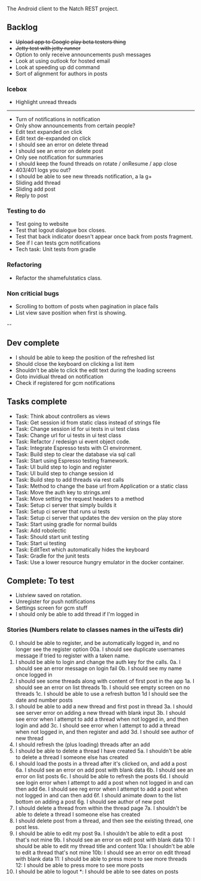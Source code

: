 The Android client to the Natch REST project.

## Backlog  

* ~~Upload app to Google play beta testers thing~~
* ~~Jetty test with jetty runner~~
* Option to only receive announcements push messages
* Look at using outlook for hosted email
* Look at speeding up dd command
* Sort of alignment for authors in posts

### Icebox

* Highlight unread threads
---
* Turn of notifications in notification
* Only show announcements from certain people?
* Edit text expanded on click
* Edit text de-expanded on click
* I should see an error on delete thread 
* I should see an error on delete post 
* Only see notification for summaries
* I should keep the found threads on rotate / onResume / app close
* 403/401 logs you out?
* I should be able to see new threads notification, a la g+ 
* Sliding add thread 
* Sliding add post
* Reply to post

### Testing to do

* Test going to website
* Test that logout dialogue box closes.
* Test that back indicator doesn't appear once back from posts fragment.
* See if I can tests gcm notifications
* Tech task: Unit tests from gradle

### Refactoring

* Refactor the shamefulstatics class.

### Non criticial bugs

* Scrolling to bottom of posts when pagination in place fails
* List view save position when first is showing.

--

## Dev complete

* I should be able to keep the position of the refreshed list
* Should close the keyboard on clicking a list item
* Shouldn't be able to click the edit text during the loading screens
* Goto invidiual thread on notification
* Check if registered for gcm notifications

## Tasks complete

* Task: Think about controllers as views
* Task: Get session id from static class instead of strings file
* Task: Change session id for ui tests in ui test class
* Task: Change url for ui tests in ui test class
* Task: Refactor / redesign ui event object code.
* Task: Integrate Espresso tests with CI environment.
* Task: Build step to clear the database via sql call
* Task: Start using Espresso testing framework.
* Task: UI build step to login and register
* Task: UI build step to change session id
* Task: Build step to add threads via rest calls
* Task: Method to change the base url from Application or a static class
* Task: Move the auth key to strings.xml
* Task: Move setting the request headers to a method
* Task: Setup ci server that simply builds it
* Task: Setup ci server that runs ui tests
* Task: Setup ci server that updates the dev version on the play store
* Task: Start using gradle for normal builds
* Task: Add robolectic
* Task: Should start unit testing
* Task: Start ui testing
* Task: EditText which automatically hides the keyboard
* Task: Gradle for the junit tests
* Task: Use a lower resource hungry emulator in the docker container.

## Complete: To test

* Listview saved on rotation.
* Unregister for push notifications
* Settings screen for gcm stuff
* I should only be able to add thread if I'm logged in

### Stories (Numbers relate to classes names in the uiTests dir)

00.  I should be able to register, and be automatically logged in, and no longer see the register option
00a. I should see duplicate usernames message if tried to register with a taken name.
0.   I should be able to login and change the auth key for the calls.
0a.  I should see an error message on login fail
0b.  I should see my name once logged in
1.   I should see some threads along with content of first post in the app
1a.  I should see an error on list threads 
1b.  I should see empty screen on no threads
1c.  I should be able to use a refresh button
1d   I should see the date and number posts
3.   I should be able to add a new thread and first post in thread
3a.  I should see server error on adding a new thread with blank input
3b.  I should see error when I attempt to add a thread when not logged in, and then login and add
3c.  I should see error when I attempt to add a thread when not logged in, and then register and add
3d.  I should see author of new thread
4.   I should refresh the (plus loading) threads after an add
5.   I should be able to delete a thread I have created 
5a.  I shouldn't be able to delete a thread I someone else has created 
6.   I should load the posts in a thread after it's clicked on, and add a post
6a.  I should see an error on add post with blank data
6b.  I should see an error on list posts
6c.  I should be able to refresh the posts 
6d.  I should see login error when I attempt to add a post when not logged in and can then add
6e.  I should see reg error when I attempt to add a post when not logged in and can then add
6f.  I should animate down to the list bottom on adding a post
6g.  I should see author of new post 
7.   I should delete a thread from within the thread page
7a.  I shouldn't be able to delete a thread I someone else has created 
8.   I should delete post from a thread, and then see the existing thread, one post less.
9.   I should be able to edit my post
9a.  I shouldn't be able to edit a post that's not mine
9b.  I should see an error on edit post with blank data 
10:  I should be able to edit my thread title and content
10a: I shouldn't be able to edit a thread that's not mine
10b: I should see an error on edit thread with blank data
11:  I should be able to press more to see more threads
12:  I should be able to press more to see more posts 
13.  I should be able to logout
*:   I should be able to see dates on posts
